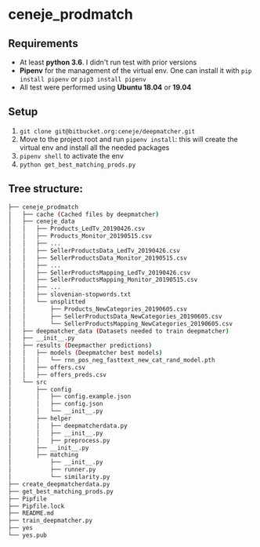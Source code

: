 # ceneje_prodmatch

## Requirements

* At least **python 3.6**. I didn't run test with prior versions
* **Pipenv** for the management of the virtual env. One can install it with `pip install pipenv` or `pip3 install pipenv`
* All test were performed using **Ubuntu 18.04** or **19.04**

## Setup

1. `git clone git@bitbucket.org:ceneje/deepmatcher.git`
2. Move to the project root and run `pipenv install`: this will create the virtual env and install all the needed packages
3. `pipenv shell` to activate the env
4. `python get_best_matching_prods.py`


## Tree structure:
```bash 
├── ceneje_prodmatch
│   ├── cache (Cached files by deepmatcher)
│   ├── ceneje_data
│   │   ├── Products_LedTv_20190426.csv
│   │   ├── Products_Monitor_20190515.csv
│   │   ├── ...
│   │   ├── SellerProductsData_LedTv_20190426.csv
│   │   ├── SellerProductsData_Monitor_20190515.csv
│   │   ├── ...
│   │   ├── SellerProductsMapping_LedTv_20190426.csv
│   │   ├── SellerProductsMapping_Monitor_20190515.csv
│   │   ├── ...
│   │   ├── slovenian-stopwords.txt
│   │   └── unsplitted
│   │       ├── Products_NewCategories_20190605.csv
│   │       ├── SellerProductsData_NewCategories_20190605.csv
│   │       └── SellerProductsMapping_NewCategories_20190605.csv
│   ├── deepmatcher_data (Datasets needed to train deepmatcher)
│   ├── __init__.py
│   ├── results (Deepmacther predictions)
│   │   ├── models (Deepmatcher best models)
│   │   │   └── rnn_pos_neg_fasttext_new_cat_rand_model.pth
│   │   ├── offers.csv
│   │   ├── offers_preds.csv
│   └── src
│       ├── config
│       │   ├── config.example.json
│       │   ├── config.json
│       │   └── __init__.py
│       ├── helper
│       │   ├── deepmatcherdata.py
│       │   ├── __init__.py
│       │   ├── preprocess.py
│       ├── __init__.py
│       ├── matching
│           ├── __init__.py
│           ├── runner.py
│           └── similarity.py
├── create_deepmatcherdata.py
├── get_best_matching_prods.py
├── Pipfile
├── Pipfile.lock
├── README.md
├── train_deepmatcher.py
├── yes
└── yes.pub
```